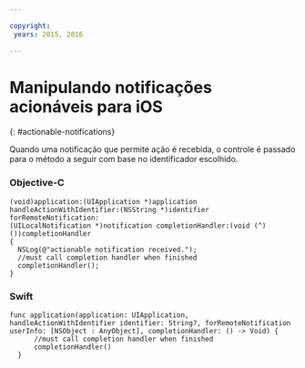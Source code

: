 ```yaml
---

copyright:
 years: 2015, 2016

---
```


# Manipulando notificações acionáveis para iOS
{: #actionable-notifications}


Quando uma notificação que permite ação é recebida, o controle é passado para o
método a seguir com base no identificador escolhido.

### Objective-C

```
(void)application:(UIApplication *)application handleActionWithIdentifier:(NSString *)identifier forRemoteNotification:
(UILocalNotification *)notification completionHandler:(void (^)())completionHandler
{
  NSLog(@"actionable notification received.");
  //must call completion handler when finished
  completionHandler();
}
```

### Swift
 
```
func application(application: UIApplication, handleActionWithIdentifier identifier: String?, forRemoteNotification userInfo: [NSObject : AnyObject], completionHandler: () -> Void) {
      //must call completion handler when finished
      completionHandler()
  }
```    
    

